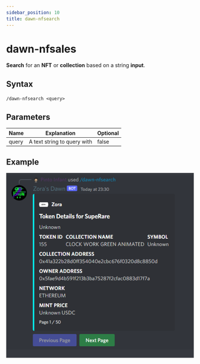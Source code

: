 ```yaml
---
sidebar_position: 10
title: dawn-nfsearch
---
```


# dawn-nfsales

**Search** for an **NFT** or **collection** based on a string **input**.

## Syntax

`/dawn-nfsearch <query>`

## Parameters

| Name               | Explanation                               | Optional     |
| ------------------ | ----------------------------------------- | ------------ |
| query              | A text string to query with               | false        |

## Example
![Example Here](./img/nfsearch.png)
